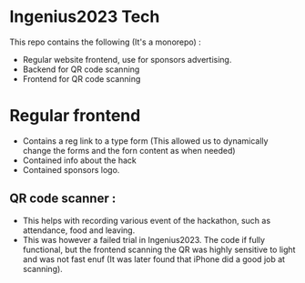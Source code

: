 # Ingenius2023 Tech 

This repo contains the following (It's a monorepo) : 
- Regular website frontend, use for sponsors advertising. 
- Backend for QR code scanning 
- Frontend for QR code scanning 

# Regular frontend 
- Contains a reg link to a type form (This allowed us to dynamically change the forms and the forn content as when needed)
- Contained info about the hack 
- Contained sponsors logo.

## QR code scanner : 
- This helps with recording various event of the hackathon, such as attendance, food and leaving. 
- This was however a failed trial in Ingenius2023. The code if fully functional, but the frontend scanning the QR was highly sensitive to light and was not fast enuf (It was later found that iPhone did a good job at scanning). 


